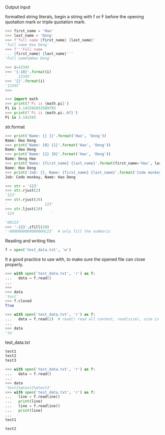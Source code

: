 Output input


 formatted string literals, begin a string with f or F before the opening quotation mark or triple quotation mark.
```python
>>> first_name = 'Hao'
>>> last_name = 'Deng'
>>> f'full name {first_name} {last_name}'
'full name Hao Deng'
>>> f'''Full name
... {first_name} {last_name}'''
'Full name\nHao Deng'
```
```python
>>> i=12345
>>> '{:10}'.format(i)
'     12345'
>>> '{}'.format(i)
'12345'
>>>
```
```python
>>> import math
>>> print(f'Pi is {math.pi}')
Pi is 3.141592653589793
>>> print(f'Pi is {math.pi:.6f}')
Pi is 3.141593
```

str.format
```python
>>> print('Name: {} {}'.format('Hao', 'Deng'))
Name: Hao Deng
>>> print('Name: {0} {1}'.format('Hao', 'Deng'))
Name: Hao Deng
>>> print('Name: {1} {0}'.format('Hao', 'Deng'))
Name: Deng Hao
>>> print('Name: {first_name} {last_name}'.format(first_name='Hao', last_name='Deng'))
Name: Hao Deng
>>> print('Job: {}, Name: {first_name} {last_name}'.format('Code monkey', first_name='Hao', last_name='Deng'))
Job: Code monkey, Name: Hao Deng
```
```python
>>> str = '123'
>>> str.rjust(2)
'123'
>>> str.rjust(20)
'                 123'
>>> str.ljust(20)
'123                 '
```
```python
'00123'
>>> '-123'.zfill(20)
'-0000000000000000123'  # only fill the numberic
```


Reading and writing files
```python
f = open('test_data.txt', 'w')
```

It a good practice to use with, to make sure the opened file can close properly.
```python
>>> with open('test_data.txt', 'r') as f:
...   data = f.read()
...
>>>
>>> data
'test'
>>> f.closed
True
```
```python
>>> with open('test_data.txt', 'r') as f:
...   data = f.read(2)  # read() read all content, read(size), size is optional
...
>>> data
'te'
```

test_data.txt
```java
test1
test2
test3
```
```python
>>> with open('test_data.txt', 'r') as f:
...   data = f.read()
...
>>> data
'test1\ntest2\ntest3'
>>> with open('test_data.txt', 'r') as f:
...   line = f.readline()
...   print(line)
...   line = f.readline()
...   print(line)
...
test1

test2

```
